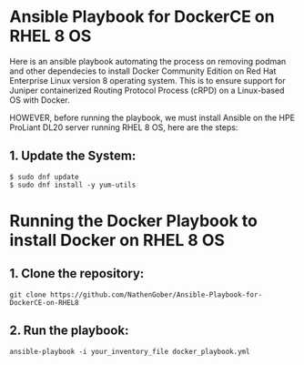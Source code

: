# Ansible Playbook for DockerCE on RHEL 8 OS
Here is an ansible playbook automating the process on removing podman and other dependecies to install Docker Community Edition on Red Hat Enterprise Linux version 8 operating system. This is to ensure support for Juniper containerized Routing Protocol Process (cRPD) on a Linux-based OS with Docker. 

HOWEVER, before running the playbook, we must install Ansible on the HPE ProLiant DL20 server running RHEL 8 OS, here are the steps:

## 1. Update the System:
```
$ sudo dnf update
$ sudo dnf install -y yum-utils
```
# Running the Docker Playbook to install Docker on RHEL 8 OS

## 1. Clone the repository:

```
git clone https://github.com/NathenGober/Ansible-Playbook-for-DockerCE-on-RHEL8
```

## 2. Run the playbook:
```
ansible-playbook -i your_inventory_file docker_playbook.yml
```
